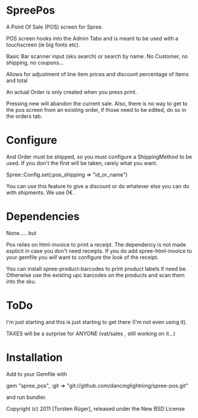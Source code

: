 SpreePos
===============

A Point Of Sale (POS) screen for Spree.

POS screen hooks into the Admin Tabs and is meant to be used with a touchscreen (ie big fonts etc).

Basic Bar scanner input (sku search) or search by name. No Customer, no shipping, no coupons...

Allows for adjustment of line item prices and discount percentage of items and total 

An actual Order is only created when you press print. 

Pressing new will abandon the current sale. Also, there is no way to get to the pos screen from an existing order, if those need to be edited, do so in the orders tab.

Configure
=========

And Order must be shipped, so you must configure a ShippingMethod to be used. If you don't the first will be
taken, rarely what you want.

Spree::Config.set(:pos_shipping => "id_or_name")

You can use this feature to give a discount or do whatever else you can do with shipments. We use 0€ .

Dependencies
============
None..... but

Pos relies on html-invoice to print a receipt. The dependency is not made explicit in case you don't need receipts. If you do add spree-html-invoice to your gemfile you _will_ want to configure the look of the receipt.

You can install spree-product-barcodes to print product labels if need be. Otherwise use the existing upc barcodes on the products and scan them into the sku.

ToDo
====
I'm just starting and this is just starting to get there (I'm not even using it).

TAXES will be a surprise for ANYONE (vat/sales , still working on it...)

Installation
=======

Add to your Gemfile with 

  gem "spree_pos", :git => "git://github.com/dancinglightning/spree-pos.git"

and run bundler.


Copyright (c) 2011 [Torsten Rüger], released under the New BSD License

